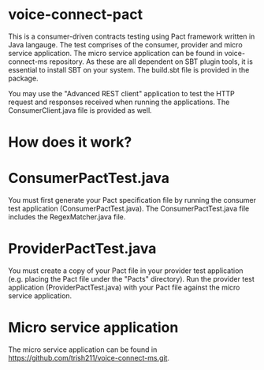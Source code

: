 # voice-connect-pact
This is a consumer-driven contracts testing using Pact framework written in Java langauge. The test comprises of the consumer, provider and micro service application. The micro service application can be found in voice-connect-ms repository. As these are all dependent on SBT plugin tools, it is essential to install SBT on your system. The build.sbt file is provided in the package.

You may use the "Advanced REST client" application to test the HTTP request and responses received when running the applications. The ConsumerClient.java file is provided as well.

 # How does it work?

# ConsumerPactTest.java
You must first generate your Pact specification file by running the consumer test application (ConsumerPactTest.java). The ConsumerPactTest.java file includes the RegexMatcher.java file. 

# ProviderPactTest.java
You must create a copy of your Pact file in your provider test application (e.g. placing the Pact file under the "Pacts" directory). Run the provider test application (ProviderPactTest.java) with your Pact file against the micro service application.

# Micro service application
The micro service application can be found in https://github.com/trish211/voice-connect-ms.git.




